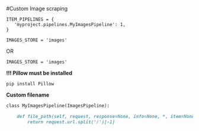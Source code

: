 #Custom Image scraping


```
ITEM_PIPELINES = {
   'myproject.pipelines.MyImagesPipeline': 1,
}

IMAGES_STORE = 'images' 
```

OR
```
IMAGES_STORE = 'images'

```
**!!! Pillow must be installed**

`pip install Pillow`

**Custom filename**
```markdown
class MyImagesPipeline(ImagesPipeline):

    def file_path(self, request, response=None, info=None, *, item=None):
        return request.url.split('/')[-1]
```